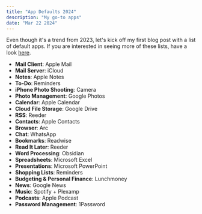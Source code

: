 ```yaml
---
title: "App Defaults 2024"
description: "My go-to apps"
date: "Mar 22 2024"
---
```

Even though it's a trend from 2023, let's kick off my first blog post with a list of default apps. If you are interested in seeing more of these lists, have a look [here](#).

- **Mail Client**: Apple Mail
- **Mail Server**: iCloud
- **Notes**: Apple Notes
- **To-Do**: Reminders
- **iPhone Photo Shooting**: Camera
- **Photo Management**: Google Photos
- **Calendar**: Apple Calendar
- **Cloud File Storage**: Google Drive
- **RSS**: Reeder
- **Contacts**: Apple Contacts
- **Browser**: Arc
- **Chat**: WhatsApp
- **Bookmarks**: Readwise
- **Read It Later**: Reeder
- **Word Processing**: Obsidian
- **Spreadsheets**: Microsoft Excel
- **Presentations**: Microsoft PowerPoint
- **Shopping Lists**: Reminders
- **Budgeting & Personal Finance**: Lunchmoney
- **News**: Google News
- **Music**: Spotify + Plexamp
- **Podcasts**: Apple Podcast
- **Password Management**: 1Password
